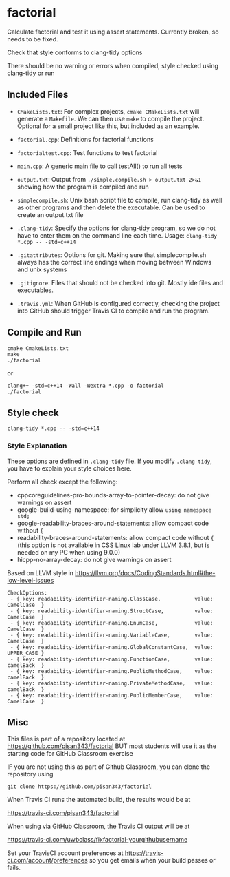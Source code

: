 # factorial

Calculate factorial and test it using assert statements. Currently
broken, so needs to be fixed.

Check that style conforms to clang-tidy options

There should be no warning or errors when compiled, 
style checked using clang-tidy or run

## Included Files

- `CMakeLists.txt`: For complex projects, `cmake CMakeLists.txt` will
  generate a `Makefile`. We can then use `make` to compile the
  project. Optional for a small project like this, but included as an
  example.

- `factorial.cpp`: Definitions for factorial functions

- `factorialtest.cpp`: Test functions to test factorial

- `main.cpp`: A generic main file to call testAll() to run all tests

- `output.txt`: Output from `./simple.compile.sh > output.txt 2>&1`
showing how the program is compiled and run

- `simplecompile.sh`: Unix bash script file to compile, run clang-tidy
  as well as other programs and then delete the executable. Can be
  used to create an output.txt file

- `.clang-tidy`: Specify the options for clang-tidy program, so we do
  not have to enter them on the command line each time.
  Usage: `clang-tidy *.cpp -- -std=c++14`

- `.gitattributes`: Options for git. Making sure that simplecompile.sh
  always has the correct line endings when moving between Windows and
  unix systems

- `.gitignore`: Files that should not be checked into git. Mostly ide
  files and executables.

- `.travis.yml`: When GitHub is configured correctly, checking the
  project into GitHub should trigger Travis CI to compile and run the
  program.

## Compile and Run

```
cmake CmakeLists.txt
make
./factorial
```

or

```
clang++ -std=c++14 -Wall -Wextra *.cpp -o factorial
./factorial
```

## Style check

```
clang-tidy *.cpp -- -std=c++14
```

### Style Explanation
These options are defined in `.clang-tidy` file. If you modify `.clang-tidy`, 
you have to explain your style choices here.

Perform all check except the following:

- cppcoreguidelines-pro-bounds-array-to-pointer-decay: do not give warnings on assert
- google-build-using-namespace: for simplicity allow `using namespace std;`
- google-readability-braces-around-statements: allow compact code without `{`
- readability-braces-around-statements: allow compact code without `{` (this option
is not available in CSS Linux lab under LLVM 3.8.1, but is needed on my PC when using
9.0.0)
- hicpp-no-array-decay: do not give warnings on assert

Based on LLVM style in https://llvm.org/docs/CodingStandards.html#the-low-level-issues

```
CheckOptions:
 - { key: readability-identifier-naming.ClassCase,           value: CamelCase  }
 - { key: readability-identifier-naming.StructCase,          value: CamelCase  }
 - { key: readability-identifier-naming.EnumCase,            value: CamelCase  }
 - { key: readability-identifier-naming.VariableCase,        value: CamelCase  }
 - { key: readability-identifier-naming.GlobalConstantCase,  value: UPPER_CASE }
 - { key: readability-identifier-naming.FunctionCase,        value: camelBack  }
 - { key: readability-identifier-naming.PublicMethodCase,    value: camelBack  }
 - { key: readability-identifier-naming.PrivateMethodCase,   value: camelBack  }
 - { key: readability-identifier-naming.PublicMemberCase,    value: CamelCase  } 
```

## Misc

This files is part of a repository located at
https://github.com/pisan343/factorial BUT most students will use it as
the starting code for GitHub Classroom exercise

**IF** you are not using this as part of Github Classroom, you can
clone the repository using

`git clone https://github.com/pisan343/factorial`

When Travis CI runs the automated build, the results would be at

https://travis-ci.com/pisan343/factorial

When using via GitHub Classroom, the Travis CI output will be at

https://travis-ci.com/uwbclass/fixfactorial-yourgithubusername

Set your TravisCI account preferences at https://travis-ci.com/account/preferences
so you get emails when your build passes or fails.


